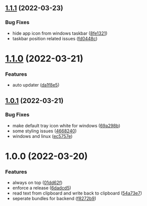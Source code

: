 ## [1.1.1](https://github.com/ridvanaltun/turkish-deasciifier/compare/v1.1.0...v1.1.1) (2022-03-23)


### Bug Fixes

* hide app icon from windows taskbar ([8fe1321](https://github.com/ridvanaltun/turkish-deasciifier/commit/8fe13211ad8d77a316975d42d44279a49857a67c))
* taskbar position related issues ([fd0448c](https://github.com/ridvanaltun/turkish-deasciifier/commit/fd0448c9e43cce1004ff0ee029c57651be7e2b84))

# [1.1.0](https://github.com/ridvanaltun/turkish-deasciifier/compare/v1.0.1...v1.1.0) (2022-03-21)


### Features

* auto updater ([da1f8e5](https://github.com/ridvanaltun/turkish-deasciifier/commit/da1f8e5ed43daa06b54af7aa2b07c759c936702b))

## [1.0.1](https://github.com/ridvanaltun/turkish-deasciifier/compare/v1.0.0...v1.0.1) (2022-03-21)


### Bug Fixes

* make default tray icon white for windows ([69a298b](https://github.com/ridvanaltun/turkish-deasciifier/commit/69a298b31ceaa0e96e3fd41d44ff28cec4b2df46))
* some styling issues ([4668240](https://github.com/ridvanaltun/turkish-deasciifier/commit/4668240c9827a441945aa493208adc496386fd12))
* windows and linux ([ec5757e](https://github.com/ridvanaltun/turkish-deasciifier/commit/ec5757e815395a32ec5644faf31ce78936265d57))

# 1.0.0 (2022-03-20)


### Features

* always on top ([01dd62f](https://github.com/ridvanaltun/turkish-deasciifier/commit/01dd62f6f08e47e823fde9061c6af06a9f2c2c32))
* enforce a release ([6dadcd5](https://github.com/ridvanaltun/turkish-deasciifier/commit/6dadcd5f6345ded8727c89128b356d1302f4250f))
* read text from clipboard and write back to clipboard ([54a73e7](https://github.com/ridvanaltun/turkish-deasciifier/commit/54a73e7defa6e36f012357be25ab8dc345b57a90))
* seperate bundles for backend ([f8272b9](https://github.com/ridvanaltun/turkish-deasciifier/commit/f8272b9c6a4bc4ae05d529ea76aae69900a1679f))
